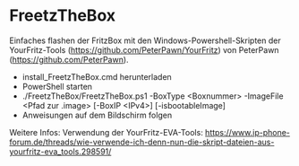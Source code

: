 # FreetzTheBox
Einfaches flashen der FritzBox mit den Windows-Powershell-Skripten der YourFritz-Tools (https://github.com/PeterPawn/YourFritz) von PeterPawn (https://github.com/PeterPawn).

  - install_FreetzTheBox.cmd herunterladen
  - PowerShell starten
  - ./FreetzTheBox/FreetzTheBox.ps1 -BoxType \<Boxnummer\> -ImageFile \<Pfad zur .image\> \[-BoxIP \<IPv4\>\] \[-isbootableImage\]
  - Anweisungen auf dem Bildschirm folgen

Weitere Infos:
Verwendung der YourFritz-EVA-Tools: https://www.ip-phone-forum.de/threads/wie-verwende-ich-denn-nun-die-skript-dateien-aus-yourfritz-eva_tools.298591/
